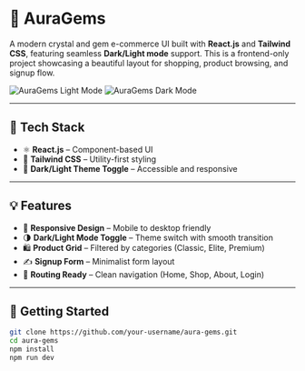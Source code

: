 # 🌟 AuraGems

A modern crystal and gem e-commerce UI built with **React.js** and **Tailwind CSS**, featuring seamless **Dark/Light mode** support. This is a frontend-only project showcasing a beautiful layout for shopping, product browsing, and signup flow.

![AuraGems Light Mode](output/aura-light.png)
![AuraGems Dark Mode](output/aura-dark.png)

---

## 🔧 Tech Stack

- ⚛️ **React.js** – Component-based UI
- 🎨 **Tailwind CSS** – Utility-first styling
- 🌙 **Dark/Light Theme Toggle** – Accessible and responsive

---

## 💡 Features

- 📱 **Responsive Design** – Mobile to desktop friendly
- 🌗 **Dark/Light Mode Toggle** – Theme switch with smooth transition
- 🛍️ **Product Grid** – Filtered by categories (Classic, Elite, Premium)
- ✍️ **Signup Form** – Minimalist form layout
- 🧭 **Routing Ready** – Clean navigation (Home, Shop, About, Login)

---

## 🚀 Getting Started

```bash
git clone https://github.com/your-username/aura-gems.git
cd aura-gems
npm install
npm run dev
